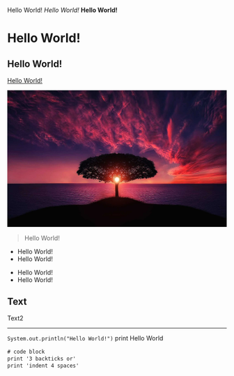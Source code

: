Hello World!
_Hello World!_
__Hello World!__
# Hello World!
## Hello World!
[Hello World!](https://google.com)

![Image](tree.jpg)


> Hello World!
> 
* Hello World!
* Hello World!
- Hello World!
- Hello World!

Text
---
Text2
***

`System.out.println("Hello World!")` print Hello World

```
# code block
print '3 backticks or'
print 'indent 4 spaces'
```
